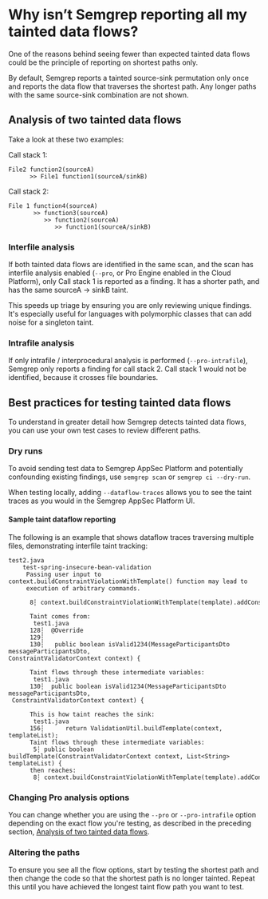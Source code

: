 # Why isn’t Semgrep reporting all my tainted data flows?  

One of the reasons behind seeing fewer than expected tainted data flows could be the principle of reporting on shortest paths only.

By default, Semgrep reports a tainted source-sink permutation only once and reports the data flow that traverses the shortest path. Any longer paths with the same source-sink combination are not shown.

## Analysis of two tainted data flows

Take a look at these two examples: 

Call stack 1:

```
File2 function2(sourceA) 
      >> File1 function1(sourceA/sinkB)
```

Call stack 2: 

```
File 1 function4(sourceA) 
       >> function3(sourceA) 
          >> function2(sourceA) 
             >> function1(sourceA/sinkB)
```

### Interfile analysis

If both tainted data flows are identified in the same scan, and the scan has interfile analysis enabled (`--pro`, or Pro Engine enabled in the Cloud Platform), only Call stack 1 is reported as a finding. It has a shorter path, and has the same sourceA -> sinkB taint.

This speeds up triage by ensuring you are only reviewing unique findings. It's especially useful for languages with polymorphic classes that can add noise for a singleton taint.  

### Intrafile analysis

If only intrafile / interprocedural analysis is performed (`--pro-intrafile`), Semgrep only reports a finding for call stack 2. Call stack 1 would not be identified, because it crosses file boundaries.

## Best practices for testing tainted data flows

To understand in greater detail how Semgrep detects tainted data flows, you can use your own test cases to review different paths.

### Dry runs

To avoid sending test data to Semgrep AppSec Platform and potentially confounding existing findings, use `semgrep scan` or `semgrep ci --dry-run`. 

When testing locally, adding `--dataflow-traces` allows you to see the taint traces as you would in the Semgrep AppSec Platform UI.

#### Sample taint dataflow reporting

The following is an example that shows dataflow traces traversing multiple files, demonstrating interfile taint tracking:

```
test2.java
    test-spring-insecure-bean-validation
     Passing user input to context.buildConstraintViolationWithTemplate() function may lead to
     execution of arbitrary commands.

      8┆ context.buildConstraintViolationWithTemplate(template).addConstraintViolation();

      Taint comes from:
       test1.java
      128┆  @Override
      129┆
      130┆   public boolean isValid1234(MessageParticipantsDto messageParticipantsDto,         
ConstraintValidatorContext context) {

      Taint flows through these intermediate variables:
       test1.java
      130┆  public boolean isValid1234(MessageParticipantsDto messageParticipantsDto,
 ConstraintValidatorContext context) {

      This is how taint reaches the sink:
       test1.java
      156┆      return ValidationUtil.buildTemplate(context, templateList);
      Taint flows through these intermediate variables:
       5┆ public boolean buildTemplate(ConstraintValidatorContext context, List<String> templateList) {
      then reaches:
       8┆ context.buildConstraintViolationWithTemplate(template).addConstraintViolation();
```

### Changing Pro analysis options

You can change whether you are using the `--pro` or `--pro-intrafile` option depending on the exact flow you're testing, as described in the preceding section, [Analysis of two tainted data flows](#analysis-of-two-tainted-data-flows).

### Altering the paths

To ensure you see all the flow options, start by testing the shortest path and then change the code so that the shortest path is no longer tainted. Repeat this until you have achieved the longest taint flow path you want to test. 

